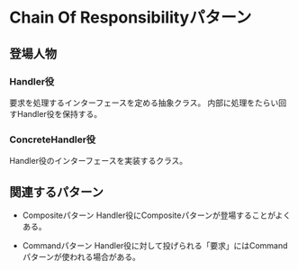 # Chain Of Responsibilityパターン
## 登場人物
### Handler役
要求を処理するインターフェースを定める抽象クラス。
内部に処理をたらい回すHandler役を保持する。

### ConcreteHandler役
Handler役のインターフェースを実装するクラス。

## 関連するパターン
- Compositeパターン
Handler役にCompositeパターンが登場することがよくある。

- Commandパターン
Handler役に対して投げられる「要求」にはCommandパターンが使われる場合がある。
